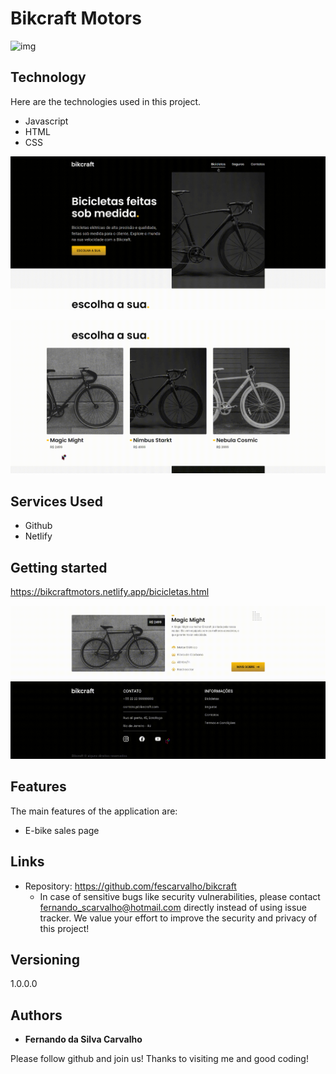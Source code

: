 <h1> Bikcraft Motors </h1>

![img](https://github.com/fescarvalho/bikcraft/blob/main/img/readme/bik1.gif)



## Technology 

Here are the technologies used in this project.

* Javascript
* HTML
* CSS

![img](https://github.com/fescarvalho/bikcraft/blob/main/img/readme/bik2.gif)

![img](https://github.com/fescarvalho/bikcraft/blob/main/img/readme/bik3.gif)


## Services Used

* Github
* Netlify


## Getting started

https://bikcraftmotors.netlify.app/bicicletas.html

![img](https://github.com/fescarvalho/bikcraft/blob/main/img/readme/ter.gif)

## Features

The main features of the application are:
- E-bike sales page



## Links
  - Repository: https://github.com/fescarvalho/bikcraft
    - In case of sensitive bugs like security vulnerabilities, please contact
      fernando_scarvalho@hotmail.com directly instead of using issue tracker. We value your effort
      to improve the security and privacy of this project!

  ## Versioning

  1.0.0.0


  ## Authors

  * **Fernando da Silva Carvalho** 

  Please follow github and join us!
  Thanks to visiting me and good coding!
